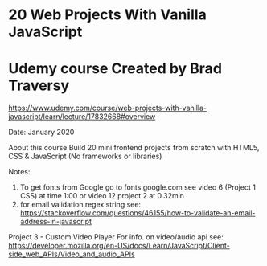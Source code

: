 # 20 Web Projects With Vanilla JavaScript
# Udemy course Created by Brad Traversy

https://www.udemy.com/course/web-projects-with-vanilla-javascript/learn/lecture/17832668#overview

Date: January 2020

About this course
Build 20 mini frontend projects from scratch with HTML5, CSS & JavaScript (No frameworks or libraries)

Notes:
1. To get fonts from Google go to fonts.google.com see video 6 (Project 1 CSS) at time 1:00 or video 12
project 2 at 0.32min
2. for email validation regex string see: https://stackoverflow.com/questions/46155/how-to-validate-an-email-address-in-javascript

Project 3 - Custom Video Player
For info. on video/audio api see: https://developer.mozilla.org/en-US/docs/Learn/JavaScript/Client-side_web_APIs/Video_and_audio_APIs
